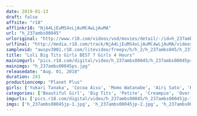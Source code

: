 ```yaml
---
date: 2019-01-13
draft: false
affsite: "r18"
afflinkr18: "NjA4LjEuMS4xLjAuMC4wLjAuMA"
url: "h_237ambs00045"
urloriginal: "http://www.r18.com/videos/vod/movies/detail/-/id=h_237ambs00045"
urlfinal: "http://media.r18.com/track/NjA4LjEuMS4xLjAuMC4wLjAuMA/videos/vod/movies/detail/-/id=h_237ambs00045"
samplevid: "awspv3001.r18.com/litevideo/freepv/h/h_2/h_237ambs045/h_237ambs045_dmb_w.mp4"
title: "Loli Big Tits Girls BEST 7 Girls 4 Hours"
mainimgurl: "pics.r18.com/digital/video/h_237ambs00045/h_237ambs00045ps.jpg"
mainimgs: "h_237ambs00045ps.jpg"
releasedate: "Aug. 01, 2018"
duration: 243
productioncomp: "Planet Plus"
girls: ['Yukari Tanaka', 'Cocoa Aisu', 'Momo Watanabe', 'Airi Sato', 'Kanon Kuga', 'Ai Tsukimoto', 'Azuki']
categories: ['Beautiful Girl', 'Big Tits', 'Petite', 'Creampie', 'Over 4 Hours', 'Hi-Def']
imgurls: ['pics.r18.com/digital/video/h_237ambs00045/h_237ambs00045jp-1.jpg', 'pics.r18.com/digital/video/h_237ambs00045/h_237ambs00045jp-2.jpg', 'pics.r18.com/digital/video/h_237ambs00045/h_237ambs00045jp-3.jpg', 'pics.r18.com/digital/video/h_237ambs00045/h_237ambs00045jp-4.jpg', 'pics.r18.com/digital/video/h_237ambs00045/h_237ambs00045jp-5.jpg', 'pics.r18.com/digital/video/h_237ambs00045/h_237ambs00045jp-6.jpg', 'pics.r18.com/digital/video/h_237ambs00045/h_237ambs00045jp-7.jpg', 'pics.r18.com/digital/video/h_237ambs00045/h_237ambs00045jp-8.jpg', 'pics.r18.com/digital/video/h_237ambs00045/h_237ambs00045jp-9.jpg', 'pics.r18.com/digital/video/h_237ambs00045/h_237ambs00045jp-10.jpg', 'pics.r18.com/digital/video/h_237ambs00045/h_237ambs00045jp-11.jpg', 'pics.r18.com/digital/video/h_237ambs00045/h_237ambs00045jp-12.jpg', 'pics.r18.com/digital/video/h_237ambs00045/h_237ambs00045jp-13.jpg', 'pics.r18.com/digital/video/h_237ambs00045/h_237ambs00045jp-14.jpg', 'pics.r18.com/digital/video/h_237ambs00045/h_237ambs00045jp-15.jpg', 'pics.r18.com/digital/video/h_237ambs00045/h_237ambs00045jp-16.jpg', 'pics.r18.com/digital/video/h_237ambs00045/h_237ambs00045jp-17.jpg', 'pics.r18.com/digital/video/h_237ambs00045/h_237ambs00045jp-18.jpg', 'pics.r18.com/digital/video/h_237ambs00045/h_237ambs00045jp-19.jpg', 'pics.r18.com/digital/video/h_237ambs00045/h_237ambs00045jp-20.jpg']
imgs: ['h_237ambs00045jp-1.jpg', 'h_237ambs00045jp-2.jpg', 'h_237ambs00045jp-3.jpg', 'h_237ambs00045jp-4.jpg', 'h_237ambs00045jp-5.jpg', 'h_237ambs00045jp-6.jpg', 'h_237ambs00045jp-7.jpg', 'h_237ambs00045jp-8.jpg', 'h_237ambs00045jp-9.jpg', 'h_237ambs00045jp-10.jpg', 'h_237ambs00045jp-11.jpg', 'h_237ambs00045jp-12.jpg', 'h_237ambs00045jp-13.jpg', 'h_237ambs00045jp-14.jpg', 'h_237ambs00045jp-15.jpg', 'h_237ambs00045jp-16.jpg', 'h_237ambs00045jp-17.jpg', 'h_237ambs00045jp-18.jpg', 'h_237ambs00045jp-19.jpg', 'h_237ambs00045jp-20.jpg']
---
```

